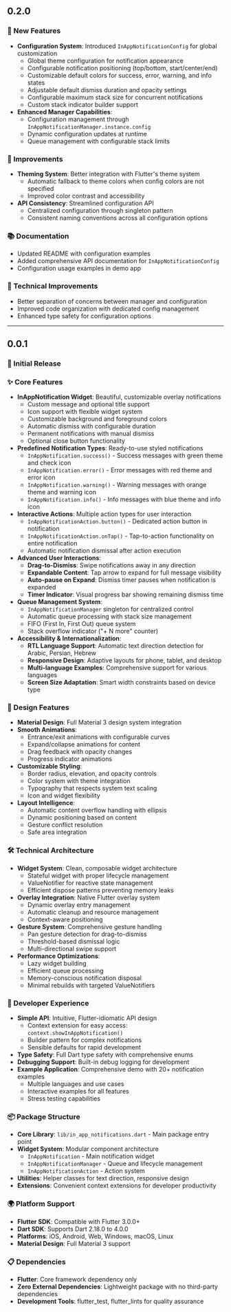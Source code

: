 ## 0.2.0

### 🚀 New Features

* **Configuration System**: Introduced `InAppNotificationConfig` for global customization
    - Global theme configuration for notification appearance
    - Configurable notification positioning (top/bottom, start/center/end)
    - Customizable default colors for success, error, warning, and info states
    - Adjustable default dismiss duration and opacity settings
    - Configurable maximum stack size for concurrent notifications
    - Custom stack indicator builder support
* **Enhanced Manager Capabilities**:
    - Configuration management through `InAppNotificationManager.instance.config`
    - Dynamic configuration updates at runtime
    - Queue management with configurable stack limits

### 🎨 Improvements

* **Theming System**: Better integration with Flutter's theme system
    - Automatic fallback to theme colors when config colors are not specified
    - Improved color contrast and accessibility
* **API Consistency**: Streamlined configuration API
    - Centralized configuration through singleton pattern
    - Consistent naming conventions across all configuration options

### 📚 Documentation

* Updated README with configuration examples
* Added comprehensive API documentation for `InAppNotificationConfig`
* Configuration usage examples in demo app

### 🔧 Technical Improvements

* Better separation of concerns between manager and configuration
* Improved code organization with dedicated config management
* Enhanced type safety for configuration options

---

## 0.0.1

### 🎉 Initial Release

### ✨ Core Features

* **InAppNotification Widget**: Beautiful, customizable overlay notifications
    - Custom message and optional title support
    - Icon support with flexible widget system
    - Customizable background and foreground colors
    - Automatic dismiss with configurable duration
    - Permanent notifications with manual dismiss
    - Optional close button functionality
* **Predefined Notification Types**: Ready-to-use styled notifications
    - `InAppNotification.success()` - Success messages with green theme and check icon
    - `InAppNotification.error()` - Error messages with red theme and error icon
    - `InAppNotification.warning()` - Warning messages with orange theme and warning icon
    - `InAppNotification.info()` - Info messages with blue theme and info icon
* **Interactive Actions**: Multiple action types for user interaction
    - `InAppNotificationAction.button()` - Dedicated action button in notification
    - `InAppNotificationAction.onTap()` - Tap-to-action functionality on entire notification
    - Automatic notification dismissal after action execution
* **Advanced User Interactions**:
    - **Drag-to-Dismiss**: Swipe notifications away in any direction
    - **Expandable Content**: Tap arrow to expand for full message visibility
    - **Auto-pause on Expand**: Dismiss timer pauses when notification is expanded
    - **Timer Indicator**: Visual progress bar showing remaining dismiss time
* **Queue Management System**:
    - `InAppNotificationManager` singleton for centralized control
    - Automatic queue processing with stack size management
    - FIFO (First In, First Out) queue system
    - Stack overflow indicator ("+ N more" counter)
* **Accessibility & Internationalization**:
    - **RTL Language Support**: Automatic text direction detection for Arabic, Persian, Hebrew
    - **Responsive Design**: Adaptive layouts for phone, tablet, and desktop
    - **Multi-language Examples**: Comprehensive support for various languages
    - **Screen Size Adaptation**: Smart width constraints based on device type

### 🎨 Design Features

* **Material Design**: Full Material 3 design system integration
* **Smooth Animations**:
    - Entrance/exit animations with configurable curves
    - Expand/collapse animations for content
    - Drag feedback with opacity changes
    - Progress indicator animations
* **Customizable Styling**:
    - Border radius, elevation, and opacity controls
    - Color system with theme integration
    - Typography that respects system text scaling
    - Icon and widget flexibility
* **Layout Intelligence**:
    - Automatic content overflow handling with ellipsis
    - Dynamic positioning based on content
    - Gesture conflict resolution
    - Safe area integration

### 🛠️ Technical Architecture

* **Widget System**: Clean, composable widget architecture
    - Stateful widget with proper lifecycle management
    - ValueNotifier for reactive state management
    - Efficient dispose patterns preventing memory leaks
* **Overlay Integration**: Native Flutter overlay system
    - Dynamic overlay entry management
    - Automatic cleanup and resource management
    - Context-aware positioning
* **Gesture System**: Comprehensive gesture handling
    - Pan gesture detection for drag-to-dismiss
    - Threshold-based dismissal logic
    - Multi-directional swipe support
* **Performance Optimizations**:
    - Lazy widget building
    - Efficient queue processing
    - Memory-conscious notification disposal
    - Minimal rebuilds with targeted ValueNotifiers

### 🎯 Developer Experience

* **Simple API**: Intuitive, Flutter-idiomatic API design
    - Context extension for easy access: `context.showInAppNotification()`
    - Builder pattern for complex notifications
    - Sensible defaults for rapid development
* **Type Safety**: Full Dart type safety with comprehensive enums
* **Debugging Support**: Built-in debug logging for development
* **Example Application**: Comprehensive demo with 20+ notification examples
    - Multiple languages and use cases
    - Interactive examples for all features
    - Stress testing capabilities

### 📦 Package Structure

* **Core Library**: `lib/in_app_notifications.dart` - Main package entry point
* **Widget System**: Modular component architecture
    - `InAppNotification` - Main notification widget
    - `InAppNotificationManager` - Queue and lifecycle management
    - `InAppNotificationAction` - Action system
* **Utilities**: Helper classes for text direction, responsive design
* **Extensions**: Convenient context extensions for developer productivity

### 🌍 Platform Support

* **Flutter SDK**: Compatible with Flutter 3.0.0+
* **Dart SDK**: Supports Dart 2.18.0 to 4.0.0
* **Platforms**: iOS, Android, Web, Windows, macOS, Linux
* **Material Design**: Full Material 3 support

### 📋 Dependencies

* **Flutter**: Core framework dependency only
* **Zero External Dependencies**: Lightweight package with no third-party dependencies
* **Development Tools**: flutter_test, flutter_lints for quality assurance

